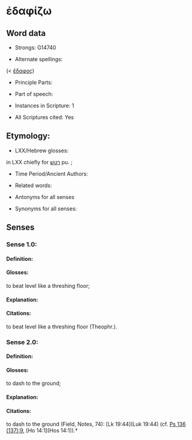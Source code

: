 # ἐδαφίζω

<!-- Status: S2=NeedsEdits -->
<!-- Lexica used for edits:   -->

## Word data

* Strongs: G14740

* Alternate spellings:

(< [ἔδαφος]()) 

* Principle Parts: 


* Part of speech: 


* Instances in Scripture: 1

* All Scriptures cited: Yes

## Etymology: 


* LXX/Hebrew glosses: 

in LXX chiefly for [רטשׁ](//en-uhl/H7376) pu. ;

* Time Period/Ancient Authors: 


* Related words: 

* Antonyms for all senses

* Synonyms for all senses: 


## Senses 


### Sense  1.0: 

#### Definition: 

#### Glosses: 

to beat level like a threshing floor; 

#### Explanation: 


#### Citations: 

to beat level like a threshing floor (Theophr.). 

### Sense  2.0: 

#### Definition: 

#### Glosses: 

to dash to the ground; 

#### Explanation: 


#### Citations: 

to dash to the ground (Field, Notes, 74): [Lk 19:44](Luk 19:44) (cf. [Ps 136 (137):9](LXX:Ps.136.9), [Ho 14:1](Hos 14:1)).†
